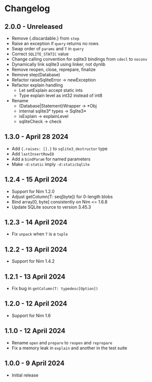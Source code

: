 # Changelog

## 2.0.0 - Unreleased

* Remove {.discardable.} from `step`
* Raise an exception if `query` returns no rows
* Swap order of `params` and `T` in `query`
* Correct `SQLITE_STATIC` value
* Change calling convention for sqlite3 bindings from `cdecl` to `noconv`
* Dynamically link sqlite3 using linker, not dynlib
* Remove reopen, close, reprepare, finalize
* Remove step(Database)
* Refactor raiseSqliteError → newException
* Refactor explain handling
  * Let setExplain accept static ints
  * Type explain level as int32 instead of int8
* Rename
  * (Database|Statement)Wrapper → *Obj
  * internal sqlite3* types → Sqlite3*
  * isExplain → explainLevel
  * sqliteCheck → check

## 1.3.0 - April 28 2024

* Add `{.raises: [].}` to `sqlite3_destructor` type
* Add `lastInsertRowID`
* Add a `bindParam` for named parameters
* Make `-d:static` imply `-d:staticSqlite`

## 1.2.4 - 15 April 2024

* Support for Nim 1.2.0
* Adjust getColumn(T: seq[byte]) for 0-length blobs
* Bind array[0, byte] consistently on Nim <= 1.6.8
* Update SQLite source to version 3.45.3

## 1.2.3 - 14 April 2024

* Fix `unpack` when `T` is a `tuple`

## 1.2.2 - 13 April 2024

* Support for Nim 1.4.2

## 1.2.1 - 13 April 2024

* Fix bug in `getColumn(T: typedesc[Option])`

## 1.2.0 - 12 April 2024

* Support for Nim 1.6

## 1.1.0 - 12 April 2024

* Rename `open` and `prepare` to `reopen` and `reprepare`
* Fix a memory leak in `explain` and another in the test suite

## 1.0.0 - 9 April 2024

* Initial release
